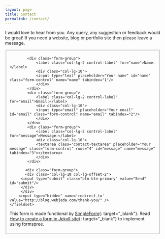 ```yaml
---
layout: page
title: Contact
permalink: /contact/
---
```



I would love to hear from you. Any query, any suggestion or feedback would be great! If you need a website, blog or portfolio site then please leave a message.



<form id="contact-form" class="form-horizontal" action="https://getsimpleform.com/messages?form_api_token=b6d4be9b039b666b3311e1ddcbfb577c" method="POST" enctype="multipart/form-data">
       <fieldset>
       
            <div class="form-group">
                <label class="col-lg-2 control-label" for="name">Name:</label>
                <div class="col-lg-10">
                <input type="text" placeholder="Your name" id="name" class="form-control" name="name" tabindex="1"/>
                </div>
            </div>
            <div class="form-group">
                <label class="col-lg-2 control-label" for="email">Email:</label>
                <div class="col-lg-10">
                <input type="email" placeholder="Your email" id="email" class="form-control" name="email" tabindex="2"/>
                </div>
            </div>
            <div class="form-group">
                <label class="col-lg-2 control-label" for="message">Message:</label>
                <div class="col-lg-10">
                <textarea class="contact-textarea" placeholder="Your message" class="form-control" rows="4" id="message" name="message" tabindex="3"></textarea>
                </div>
            </div>
            
           <div class="form-group"> 
           <div class="col-lg-10 col-lg-offset-2">  
         <input type="submit" class="btn btn-primary" value="Send" id="submit"/>
         </div>
         </div>
        <input type="hidden" name='redirect_to' value="http://blog.webjeda.com/thank-you/" />
    </fieldset>  
</form>


This form is made functional by [SimpleForm](https://getsimpleform.com){: target="_blank"}. Read [How to create a form in Jekyll site](http://blog.webjeda.com/jekyll-contact-form/){: target="_blank"} to implement using formspree.